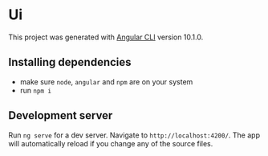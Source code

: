 # Ui

This project was generated with [Angular CLI](https://github.com/angular/angular-cli) version 10.1.0.

## Installing dependencies
- make sure `node`, `angular` and `npm` are on your system
- run `npm i`

## Development server
Run `ng serve` for a dev server. Navigate to `http://localhost:4200/`. The app will automatically reload if you change any of the source files.
